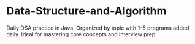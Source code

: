 # Data-Structure-and-Algorithm
Daily DSA practice in Java. Organized by topic with 1–5 programs added daily. Ideal for mastering core concepts and interview prep.
